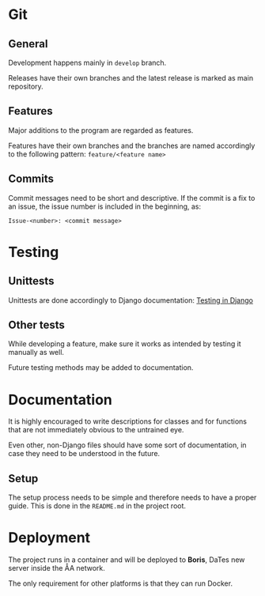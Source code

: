 # Git

## General

Development happens mainly in `develop` branch.

Releases have their own branches and the latest release is marked as main repository.

## Features

Major additions to the program are regarded as features.

Features have their own branches and the branches are named accordingly to the following pattern: `feature/<feature name>`

## Commits

Commit messages need to be short and descriptive. If the commit is a fix to an issue, the issue number is included in the beginning, as: 

    Issue-<number>: <commit message>

# Testing

## Unittests

Unittests are done accordingly to Django documentation: [Testing in Django](https://docs.djangoproject.com/en/2.1/topics/testing/)

## Other tests

While developing a feature, make sure it works as intended by testing it manually as well. 

Future testing methods may be added to documentation.

# Documentation

It is highly encouraged to write descriptions for classes and for functions that are not immediately obvious to the untrained eye.

Even other, non-Django files should have some sort of documentation, in case they need to be understood in the future.

## Setup

The setup process needs to be simple and therefore needs to have a proper guide. This is done in the `README.md` in the project root.

# Deployment

The project runs in a container and will be deployed to **Boris**, DaTes new server inside the ÅA network.

The only requirement for other platforms is that they can run Docker.
